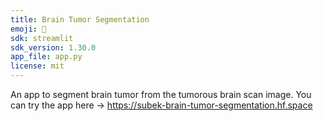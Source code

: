 ```yaml
---
title: Brain Tumor Segmentation
emoji: 🧠
sdk: streamlit
sdk_version: 1.30.0
app_file: app.py
license: mit
---
```

An app to segment brain tumor from the tumorous brain scan image. You can try the app here -> https://subek-brain-tumor-segmentation.hf.space
